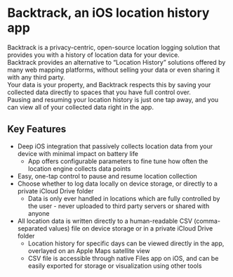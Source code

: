 # Backtrack, an iOS location history app

Backtrack is a privacy-centric, open-source location logging solution that provides you with a history of location data for your device.  
Backtrack provides an alternative to “Location History” solutions offered by many web mapping platforms, without selling your data or even sharing it with any third party.  
Your data is your property, and Backtrack respects this by saving your collected data directly to spaces that you have full control over.  
Pausing and resuming your location history is just one tap away, and you can view all of your collected data right in the app.

## Key Features
* Deep iOS integration that passively collects location data from your device with minimal impact on battery life
  * App offers configurable parameters to fine tune how often the location engine collects data points
* Easy, one-tap control to pause and resume location collection
* Choose whether to log data locally on device storage, or directly to a private iCloud Drive folder
  * Data is only ever handled in locations which are fully controlled by the user - never uploaded to third party servers or shared with anyone
* All location data is written directly to a human-readable CSV (comma-separated values) file on device storage or in a private iCloud Drive folder
  * Location history for specific days can be viewed directly in the app, overlayed on an Apple Maps satellite view
  * CSV file is accessible through native Files app on iOS, and can be easily exported for storage or visualization using other tools
